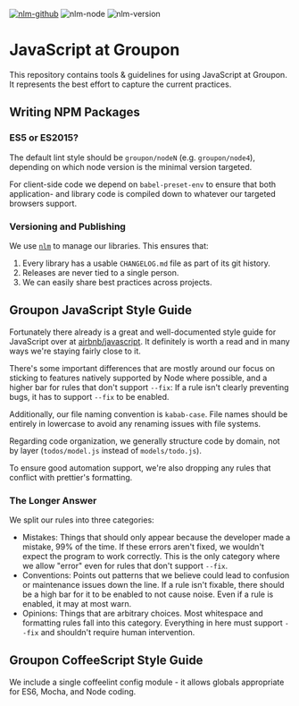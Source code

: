 [![nlm-github](https://img.shields.io/badge/github-groupon%2Fjavascript%2Fissues-F4D03F?logo=github&logoColor=white)](https://github.com/groupon/javascript/issues)
![nlm-node](https://img.shields.io/badge/node-%3E%3D10.13-blue?logo=node.js&logoColor=white)
![nlm-version](https://img.shields.io/badge/version-10.0.5-blue?logo=version&logoColor=white)
# JavaScript at Groupon

This repository contains tools & guidelines for using JavaScript at Groupon.
It represents the best effort to capture the current practices.

## Writing NPM Packages

### ES5 or ES2015?

The default lint style should be `groupon/nodeN` (e.g. `groupon/node4`),
depending on which node version is the minimal version targeted.

For client-side code we depend on `babel-preset-env` to ensure that both application-
and library code is compiled down to whatever our targeted browsers support.

### Versioning and Publishing

We use [`nlm`](https://github.com/groupon/nlm) to manage our libraries.
This ensures that:

1. Every library has a usable `CHANGELOG.md` file as part of its git history.
1. Releases are never tied to a single person.
1. We can easily share best practices across projects.

## Groupon JavaScript Style Guide

Fortunately there already is a great and well-documented style guide for JavaScript 
over at [airbnb/javascript](https://github.com/airbnb/javascript).
It definitely is worth a read and in many ways we're staying fairly close to it.

There's some important differences that are mostly around our focus on sticking to 
features natively supported by Node where possible, and a higher bar for rules that 
don't support `--fix`: If a rule isn't clearly preventing bugs, it has to support 
`--fix` to be enabled.

Additionally, our file naming convention is `kabab-case`.  File names should be entirely 
in lowercase to avoid any renaming issues with file systems.

Regarding code organization, we generally structure code by domain, not by layer 
(`todos/model.js` instead of `models/todo.js`).

To ensure good automation support, we're also dropping any rules that conflict with 
prettier's formatting.

### The Longer Answer

We split our rules into three categories:

* Mistakes: Things that should only appear because the developer made a mistake, 
99% of the time.
  If these errors aren't fixed, we wouldn't expect the program to work correctly.
  This is the only category where we allow "error" even for rules that don't support 
  `--fix`.
* Conventions: Points out patterns that we believe could lead to confusion or 
maintenance issues down the line.
  If a rule isn't fixable, there should be a high bar for it to be enabled to 
  not cause noise.
  Even if a rule is enabled, it may at most warn.
* Opinions: Things that are arbitrary choices. Most whitespace and formatting rules 
fall into this category.
  Everything in here must support `--fix` and shouldn't require human intervention.

## Groupon CoffeeScript Style Guide

We include a single coffeelint config module - it allows globals appropriate for ES6, Mocha, and Node coding.
